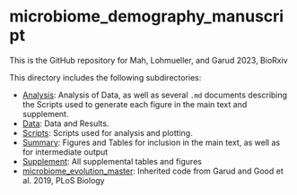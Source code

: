 # microbiome_demography_manuscript

This is the GitHub repository for Mah, Lohmueller, and Garud 2023, BioRxiv

This directory includes the following subdirectories:

* [Analysis](./Analysis/README.md): Analysis of Data, as well as several `.md` documents describing the Scripts used to generate each figure in the main text and supplement.
* [Data](./Data/READMD.md): Data and Results.
* [Scripts](./Scripts/README.md): Scripts used for analysis and plotting.
* [Summary](./Summary/README.md): Figures and Tables for inclusion in the main text, as well as for intermediate output
* [Supplement](./Supplement/README.md): All supplemental tables and figures
* [microbiome_evolution_master](./microbiome_evolution_master/README.md): Inherited code from Garud and Good et al. 2019, PLoS Biology
